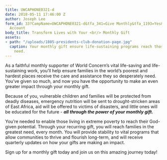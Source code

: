 ```yaml
---
title: UWCAPHONE0321-d
date: 2018-05-11 17:46:00 Z
author: Joseph Lee
form_id: 33?CampName=UWCAPHONE0321-d&tfa_341=Give Monthly&tfa_1193=Yes&tfa_900=Bank
  Account
body_title: Transform Lives with Your <br/> Monthly Gift
assets:
- path: "/uploads/1805-presidents-club-donation-page.jpg"
  caption: Your monthly gift ensure life-sustaining programs reach those in greatest
    need.
---
```


As a faithful monthly supporter of World Concern’s vital life-saving and life-sustaining work, you’ll help ensure families in the world’s poorest and hardest places receive the care and assistance they so desperately need. You’ve given so much, and now you have the opportunity to make an even greater impact through your monthly gift.

Because of you, vulnerable children and families will be protected from deadly diseases, emergency nutrition will be sent to drought-stricken areas of East Africa, aid will be offered to victims of disasters, and little ones will be educated for the future - ***all through the power of your monthly gift.***

You’re needed to enable those living in extreme poverty to reach their God-given potential. Through your recurring gift, you will reach families in the greatest need, every month. You will provide stability to vital programs that allow communities to thrive and flourish long-term, and will receive quarterly updates on how your gifts are making an impact.

Sign up for a monthly gift today and join us on this amazing journey today!
